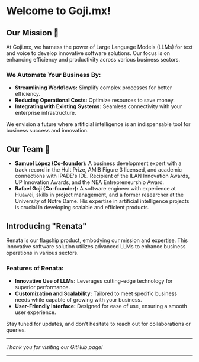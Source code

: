
# Welcome to Goji.mx!

## Our Mission 🚀
At Goji.mx, we harness the power of Large Language Models (LLMs) for text and voice to develop innovative software solutions. Our focus is on enhancing efficiency and productivity across various business sectors.

### We Automate Your Business By:
- **Streamlining Workflows:** Simplify complex processes for better efficiency.
- **Reducing Operational Costs:** Optimize resources to save money.
- **Integrating with Existing Systems:** Seamless connectivity with your enterprise infrastructure.

We envision a future where artificial intelligence is an indispensable tool for business success and innovation.

## Our Team 🤝
- **Samuel López (Co-founder):** A business development expert with a track record in the Hult Prize, AMIB Figure 3 licensed, and academic connections with IPADE's IDE. Recipient of the ILAN Innovation Awards, UP Innovation Awards, and the NEA Entrepreneurship Award.
- **Rafael Goji (Co-founder):** A software engineer with experience at Huawei, skills in project management, and a former researcher at the University of Notre Dame. His expertise in artificial intelligence projects is crucial in developing scalable and efficient products.

## Introducing "Renata"
Renata is our flagship product, embodying our mission and expertise. This innovative software solution utilizes advanced LLMs to enhance business operations in various sectors.

### Features of Renata:
- **Innovative Use of LLMs:** Leverages cutting-edge technology for superior performance.
- **Customization and Scalability:** Tailored to meet specific business needs while capable of growing with your business.
- **User-Friendly Interface:** Designed for ease of use, ensuring a smooth user experience.

Stay tuned for updates, and don't hesitate to reach out for collaborations or queries.

---

_Thank you for visiting our GitHub page!_

---
